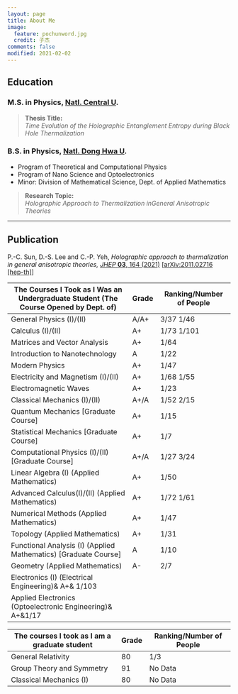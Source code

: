 ```yaml
---
layout: page
title: About Me
image:
  feature: pochunword.jpg
  credit: 子杰
comments: false
modified: 2021-02-02
---
```

## Education
### M.S. in Physics, [Natl. Central U](https://www.phy.ncu.edu.tw/en/%E9%A6%96%E9%A0%81-english/).

> **Thesis Title:** <br />
*Time Evolution of the Holographic Entanglement Entropy during Black Hole Thermalization*


### B.S. in Physics, [Natl. Dong Hwa U](https://phys.ndhu.edu.tw/).
- Program of Theoretical and Computational Physics
- Program of Nano Science and Optoelectronics
- Minor: Division of Mathematical Science, Dept. of Applied Mathematics

> **Research Topic:** <br />
*Holographic Approach to Thermalization inGeneral Anisotropic Theories*


---
## Publication
P.-C. Sun, D.-S. Lee and C.-P. Yeh, *Holographic approach to thermalization in general anisotropic theories,* [*JHEP* **03**, 164 (2021)](https://doi.org/10.1007/JHEP03(2021)164) [[arXiv:2011.02716 [hep-th]](https://inspirehep.net/literature/1828509)]


| The Courses I Took as I Was an Undergraduate Student (The Course Opened by Dept. of) |  Grade |  Ranking/Number of People  |
|--------------------------------------------------------------------------------|--------|----------------------------|
|General Physics (I)/(II)                                                        |  A/A+  |  3/37  1/46                | 
|Calculus (I)/(II)                                                               |A+      |  1/73   1/101              |
|Matrices and Vector Analysis                                                    | A+     | 1/64                       |
|Introduction to Nanotechnology                                                  | A      | 1/22                       |
|Modern Physics                     |  A+   | 1/47  |
|Electricity and Magnetism (I)/(II) | A+ | 1/68   1/55 |
|Electromagnetic Waves   | A+    | 1/23 |
|Classical Mechanics (I)/(II)|  A+/A    | 1/52  2/15|
|Quantum Mechanics [Graduate Course]| A+    | 1/15 |
|Statistical Mechanics [Graduate Course]| A+    | 1/7 |
|Computational Physics (I)/(II) [Graduate Course]| A+/A    | 1/27    3/24 |
|Linear Algebra (I) (Applied Mathematics) | A+    | 1/50 |
|Advanced Calculus(I)/(II) (Applied Mathematics) | A+| 1/72  1/61 |
|Numerical Methods (Applied Mathematics) | A+    | 1/47 |
|Topology (Applied Mathematics) | A+    | 1/31 |
|Functional Analysis (I) (Applied Mathematics) [Graduate Course] | A     | 1/10 |
|Geometry (Applied Mathematics) | A-   | 2/7 |
|Electronics (I) (Electrical Engineering)& A+& 1/103  |
|Applied Electronics (Optoelectronic Engineering)& A+&1/17  |

|The courses I took as I am a graduate student |  Grade  |   Ranking/Number of People  |
|------------------------------------------------|--------|----------------------------|
|General Relativity |  80  | 1/3  |
|Group Theory and Symmetry |  91    |   No Data |
|Classical Mechanics (I)   |  80   |   No Data  |
